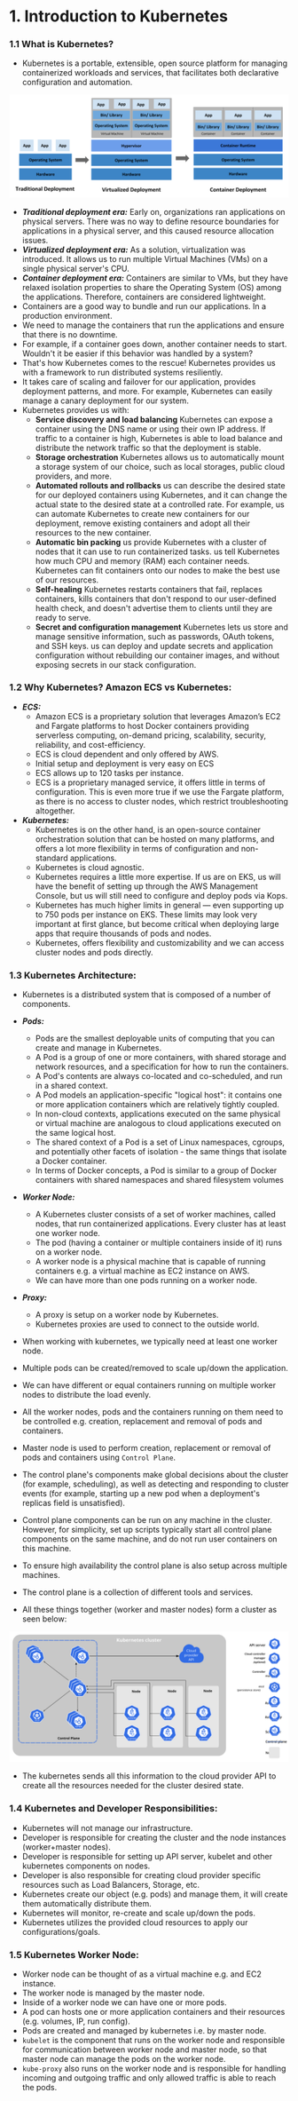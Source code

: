 
# 1. Introduction to Kubernetes

### 1.1 What is Kubernetes?
* Kubernetes is a portable, extensible, open source platform for managing containerized workloads and services, that facilitates both declarative configuration and automation. 

<p align="center">
<img src="images/container_evolution.svg">
</p>

* ***Traditional deployment era:*** Early on, organizations ran applications on physical servers. There was no way to define resource boundaries for applications in a physical server, and this caused resource allocation issues. 
* ***Virtualized deployment era:*** As a solution, virtualization was introduced. It allows us to run multiple Virtual Machines (VMs) on a single physical server's CPU. 
* ***Container deployment era:*** Containers are similar to VMs, but they have relaxed isolation properties to share the Operating System (OS) among the applications. Therefore, containers are considered lightweight. 
* Containers are a good way to bundle and run our applications. In a production environment.
* We need to manage the containers that run the applications and ensure that there is no downtime.
* For example, if a container goes down, another container needs to start. Wouldn't it be easier if this behavior was handled by a system?
* That's how Kubernetes comes to the rescue! Kubernetes provides us with a framework to run distributed systems resiliently. 
* It takes care of scaling and failover for our application, provides deployment patterns, and more. For example, Kubernetes can easily manage a canary deployment for our system.
* Kubernetes provides us with:
    - **Service discovery and load balancing** Kubernetes can expose a container using the DNS name or using their own IP address. If traffic to a container is high, Kubernetes is able to load balance and distribute the network traffic so that the deployment is stable.
    - **Storage orchestration** Kubernetes allows us to automatically mount a storage system of our choice, such as local storages, public cloud providers, and more.
    - **Automated rollouts and rollbacks** us can describe the desired state for our deployed containers using Kubernetes, and it can change the actual state to the desired state at a controlled rate. For example, us can automate Kubernetes to create new containers for our deployment, remove existing containers and adopt all their resources to the new container.
    - **Automatic bin packing** us provide Kubernetes with a cluster of nodes that it can use to run containerized tasks. us tell Kubernetes how much CPU and memory (RAM) each container needs. Kubernetes can fit containers onto our nodes to make the best use of our resources.
    - **Self-healing** Kubernetes restarts containers that fail, replaces containers, kills containers that don't respond to our user-defined health check, and doesn't advertise them to clients until they are ready to serve.
    - **Secret and configuration management** Kubernetes lets us store and manage sensitive information, such as passwords, OAuth tokens, and SSH keys. us can deploy and update secrets and application configuration without rebuilding our container images, and without exposing secrets in our stack configuration.

### 1.2 Why Kubernetes? Amazon ECS vs Kubernetes:
* ***ECS:***
  - Amazon ECS is a proprietary solution that leverages Amazon’s EC2 and Fargate platforms to host Docker containers providing serverless computing, on-demand pricing, scalability, security, reliability, and cost-efficiency.
  - ECS is cloud dependent and only offered by AWS.
  - Initial setup and deployment is very easy on ECS
  - ECS allows up to 120 tasks per instance.
  -  ECS is a proprietary managed service, it offers little in terms of configuration. This is even more true if we use the Fargate platform, as there is no access to cluster nodes, which restrict troubleshooting altogether. 
* ***Kubernetes:***
  - Kubernetes is on the other hand, is an open-source container orchestration solution that can be hosted on many platforms, and offers a lot more flexibility in terms of configuration and non-standard applications. 
  - Kubernetes is cloud agnostic.
  - Kubernetes requires a little more expertise. If us are on EKS, us will have the benefit of setting up through the AWS Management Console, but us will still need to configure and deploy pods via Kops.
  - Kubernetes has much higher limits in general — even supporting up to 750 pods per instance on EKS. These limits may look very important at first glance, but become critical when deploying large apps that require thousands of pods and nodes.
  - Kubernetes, offers flexibility and customizability and we can access cluster nodes and pods directly.

### 1.3 Kubernetes Architecture:
* Kubernetes is a distributed system that is composed of a number of components.
* ***Pods:***
  - Pods are the smallest deployable units of computing that you can create and manage in Kubernetes.
  - A Pod is a group of one or more containers, with shared storage and network resources, and a specification for how to run the containers.
  - A Pod's contents are always co-located and co-scheduled, and run in a shared context. 
  - A Pod models an application-specific "logical host": it contains one or more application containers which are relatively tightly coupled. 
  - In non-cloud contexts, applications executed on the same physical or virtual machine are analogous to cloud applications executed on the same logical host.
  - The shared context of a Pod is a set of Linux namespaces, cgroups, and potentially other facets of isolation - the same things that isolate a Docker container.
  - In terms of Docker concepts, a Pod is similar to a group of Docker containers with shared namespaces and shared filesystem volumes

* ***Worker Node:*** 
  - A Kubernetes cluster consists of a set of worker machines, called nodes, that run containerized applications. Every cluster has at least one worker node.
  - The pod (having a container or multiple containers inside of it) runs on a worker node. 
  - A worker node is a physical machine that is capable of running containers e.g. a virtual machine as EC2 instance on AWS.
  - We can have more than one pods running on a worker node.

* ***Proxy:***
  - A proxy is setup on a worker node by Kubernetes.
  - Kubernetes proxies are used to connect to the outside world.

* When working with kubernetes, we typically need at least one worker node.
* Multiple pods can be created/removed to scale up/down the application.
* We can have different or equal containers running on multiple worker nodes to distribute the load evenly.
* All the worker nodes, pods and the containers running on them need to be controlled e.g. creation, replacement and removal of pods and containers.
* Master node is used to perform creation, replacement or removal of pods and containers using `Control Plane`.
* The control plane's components make global decisions about the cluster (for example, scheduling), as well as detecting and responding to cluster events (for example, starting up a new pod when a deployment's replicas field is unsatisfied).
* Control plane components can be run on any machine in the cluster. However, for simplicity, set up scripts typically start all control plane components on the same machine, and do not run user containers on this machine.
* To ensure high availability the control plane is also setup across multiple machines.
* The control plane is a collection of different tools and services.
* All these things together (worker and master nodes) form a cluster as seen below:

<p align="center">
<img src="images/components-of-kubernetes.svg">
</p>

* The kubernetes sends all this information to the cloud provider API to create all the resources needed for the cluster desired state.


### 1.4 Kubernetes and Developer Responsibilities:
* Kubernetes will not manage our infrastructure.
* Developer is responsible for creating the cluster and the node instances (worker+master nodes).
* Developer is responsible for setting up API server, kubelet and other kubernetes components on nodes.
* Developer is also responsible for creating cloud provider specific resources such as Load Balancers, Storage, etc. 
* Kubernetes create our object (e.g. pods) and manage them, it will create them automatically distribute them.
* Kubernetes will monitor, re-create and scale up/down the pods.
* Kubernetes utilizes the provided cloud resources to apply our configurations/goals.

### 1.5 Kubernetes Worker Node:
* Worker node can be thought of as a virtual machine e.g. and EC2 instance.
* The worker node is managed by the master node.
* Inside of a worker node we can have one or more pods. 
* A pod can hosts one or more application containers and their resources (e.g. volumes, IP, run config).
* Pods are created and managed by kubernetes i.e. by master node.
* `kubelet` is the component that runs on the worker node and responsible for communication between worker node and master node, so that master node can manage the pods on the worker node.
* `kube-proxy` also runs on the worker node and is responsible for handling incoming and outgoing traffic and only allowed traffic is able to reach the pods.